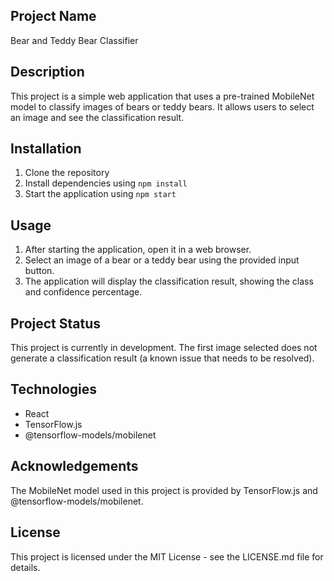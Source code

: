 ## Project Name
Bear and Teddy Bear Classifier

## Description
This project is a simple web application that uses a pre-trained MobileNet model to classify images of bears or teddy bears. It allows users to select an image and see the classification result.

## Installation
1. Clone the repository
2. Install dependencies using `npm install`
3. Start the application using `npm start`

## Usage
1. After starting the application, open it in a web browser.
2. Select an image of a bear or a teddy bear using the provided input button.
3. The application will display the classification result, showing the class and confidence percentage.

## Project Status
This project is currently in development. The first image selected does not generate a classification result (a known issue that needs to be resolved).

## Technologies
- React
- TensorFlow.js
- @tensorflow-models/mobilenet

## Acknowledgements
The MobileNet model used in this project is provided by TensorFlow.js and @tensorflow-models/mobilenet.

## License
This project is licensed under the MIT License - see the LICENSE.md file for details.